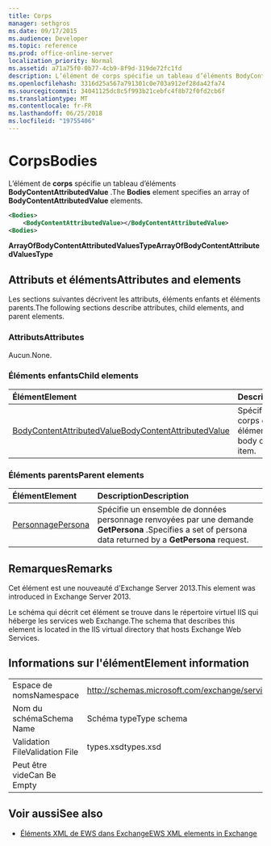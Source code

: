 ```yaml
---
title: Corps
manager: sethgros
ms.date: 09/17/2015
ms.audience: Developer
ms.topic: reference
ms.prod: office-online-server
localization_priority: Normal
ms.assetid: a71a75f0-0b77-4cb9-8f9d-319de72fc1fd
description: L’élément de corps spécifie un tableau d’éléments BodyContentAttributedValue.
ms.openlocfilehash: 3316d25a567a791301c0e703a912ef28da42fa74
ms.sourcegitcommit: 34041125dc8c5f993b21cebfc4f8b72f0fd2cb6f
ms.translationtype: MT
ms.contentlocale: fr-FR
ms.lasthandoff: 06/25/2018
ms.locfileid: "19755406"
---
```

# <a name="bodies"></a><span data-ttu-id="09eb2-103">Corps</span><span class="sxs-lookup"><span data-stu-id="09eb2-103">Bodies</span></span>

<span data-ttu-id="09eb2-104">L’élément de **corps** spécifie un tableau d’éléments **BodyContentAttributedValue** .</span><span class="sxs-lookup"><span data-stu-id="09eb2-104">The **Bodies** element specifies an array of **BodyContentAttributedValue** elements.</span></span> 
  
```XML
<Bodies>
    <BodyContentAttributedValue></BodyContentAttributedValue>
<Bodies>
```

 <span data-ttu-id="09eb2-105">**ArrayOfBodyContentAttributedValuesType**</span><span class="sxs-lookup"><span data-stu-id="09eb2-105">**ArrayOfBodyContentAttributedValuesType**</span></span>
## <a name="attributes-and-elements"></a><span data-ttu-id="09eb2-106">Attributs et éléments</span><span class="sxs-lookup"><span data-stu-id="09eb2-106">Attributes and elements</span></span>

<span data-ttu-id="09eb2-107">Les sections suivantes décrivent les attributs, éléments enfants et éléments parents.</span><span class="sxs-lookup"><span data-stu-id="09eb2-107">The following sections describe attributes, child elements, and parent elements.</span></span>
  
### <a name="attributes"></a><span data-ttu-id="09eb2-108">Attributs</span><span class="sxs-lookup"><span data-stu-id="09eb2-108">Attributes</span></span>

<span data-ttu-id="09eb2-109">Aucun.</span><span class="sxs-lookup"><span data-stu-id="09eb2-109">None.</span></span>
  
### <a name="child-elements"></a><span data-ttu-id="09eb2-110">Éléments enfants</span><span class="sxs-lookup"><span data-stu-id="09eb2-110">Child elements</span></span>

|<span data-ttu-id="09eb2-111">**Élément**</span><span class="sxs-lookup"><span data-stu-id="09eb2-111">**Element**</span></span>|<span data-ttu-id="09eb2-112">**Description**</span><span class="sxs-lookup"><span data-stu-id="09eb2-112">**Description**</span></span>|
|:-----|:-----|
|[<span data-ttu-id="09eb2-113">BodyContentAttributedValue</span><span class="sxs-lookup"><span data-stu-id="09eb2-113">BodyContentAttributedValue</span></span>](bodycontentattributedvalue.md) <br/> |<span data-ttu-id="09eb2-114">Spécifie le contenu du corps d’un élément.</span><span class="sxs-lookup"><span data-stu-id="09eb2-114">Specifies the body content of an item.</span></span>  <br/> |
   
### <a name="parent-elements"></a><span data-ttu-id="09eb2-115">Éléments parents</span><span class="sxs-lookup"><span data-stu-id="09eb2-115">Parent elements</span></span>

|<span data-ttu-id="09eb2-116">**Élément**</span><span class="sxs-lookup"><span data-stu-id="09eb2-116">**Element**</span></span>|<span data-ttu-id="09eb2-117">**Description**</span><span class="sxs-lookup"><span data-stu-id="09eb2-117">**Description**</span></span>|
|:-----|:-----|
|[<span data-ttu-id="09eb2-118">Personnage</span><span class="sxs-lookup"><span data-stu-id="09eb2-118">Persona</span></span>](persona.md) <br/> |<span data-ttu-id="09eb2-119">Spécifie un ensemble de données personnage renvoyées par une demande **GetPersona** .</span><span class="sxs-lookup"><span data-stu-id="09eb2-119">Specifies a set of persona data returned by a **GetPersona** request.</span></span>  <br/> |
   
## <a name="remarks"></a><span data-ttu-id="09eb2-120">Remarques</span><span class="sxs-lookup"><span data-stu-id="09eb2-120">Remarks</span></span>

<span data-ttu-id="09eb2-121">Cet élément est une nouveauté d'Exchange Server 2013.</span><span class="sxs-lookup"><span data-stu-id="09eb2-121">This element was introduced in Exchange Server 2013.</span></span>
  
<span data-ttu-id="09eb2-122">Le schéma qui décrit cet élément se trouve dans le répertoire virtuel IIS qui héberge les services web Exchange.</span><span class="sxs-lookup"><span data-stu-id="09eb2-122">The schema that describes this element is located in the IIS virtual directory that hosts Exchange Web Services.</span></span>
  
## <a name="element-information"></a><span data-ttu-id="09eb2-123">Informations sur l'élément</span><span class="sxs-lookup"><span data-stu-id="09eb2-123">Element information</span></span>

|||
|:-----|:-----|
|<span data-ttu-id="09eb2-124">Espace de noms</span><span class="sxs-lookup"><span data-stu-id="09eb2-124">Namespace</span></span>  <br/> |http://schemas.microsoft.com/exchange/services/2006/types  <br/> |
|<span data-ttu-id="09eb2-125">Nom du schéma</span><span class="sxs-lookup"><span data-stu-id="09eb2-125">Schema Name</span></span>  <br/> |<span data-ttu-id="09eb2-126">Schéma type</span><span class="sxs-lookup"><span data-stu-id="09eb2-126">Type schema</span></span>  <br/> |
|<span data-ttu-id="09eb2-127">Validation File</span><span class="sxs-lookup"><span data-stu-id="09eb2-127">Validation File</span></span>  <br/> |<span data-ttu-id="09eb2-128">types.xsd</span><span class="sxs-lookup"><span data-stu-id="09eb2-128">types.xsd</span></span>  <br/> |
|<span data-ttu-id="09eb2-129">Peut être vide</span><span class="sxs-lookup"><span data-stu-id="09eb2-129">Can Be Empty</span></span>  <br/> ||
   
## <a name="see-also"></a><span data-ttu-id="09eb2-130">Voir aussi</span><span class="sxs-lookup"><span data-stu-id="09eb2-130">See also</span></span>



- [<span data-ttu-id="09eb2-131">Éléments XML de EWS dans Exchange</span><span class="sxs-lookup"><span data-stu-id="09eb2-131">EWS XML elements in Exchange</span></span>](ews-xml-elements-in-exchange.md)

